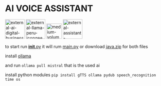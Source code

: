 # AI VOICE ASSISTANT
<img width="64" height="64" src="https://img.icons8.com/external-photo3ideastudio-gradient-photo3ideastudio/64/external-ai-digital-business-photo3ideastudio-gradient-photo3ideastudio.png" alt="external-ai-digital-business-photo3ideastudio-gradient-photo3ideastudio"/>
<img width="64" height="64" src="https://img.icons8.com/external-icongeek26-outline-colour-icongeek26/64/external-llama-peru-icongeek26-outline-colour-icongeek26.png" alt="external-llama-peru-icongeek26-outline-colour-icongeek26"/>
<img width="50" height="50" src="https://img.icons8.com/ios/50/medium-volume--v1.png" alt="medium-volume--v1"/>
<img width="64" height="64" src="https://img.icons8.com/external-xnimrodx-lineal-xnimrodx/64/external-assistant-communication-xnimrodx-lineal-xnimrodx.png" alt="external-assistant-communication-xnimrodx-lineal-xnimrodx"/>

to start run [__init__.py](__init__.py)
it will rum [main.py](main.py)
or download [java.zip](java.zip) for both files

install [ollama](ollama.com)

and run `ollama pull mistral` that is the used ai

install python modules
`pip install gTTS ollama pydub speech_recognition time os` 


